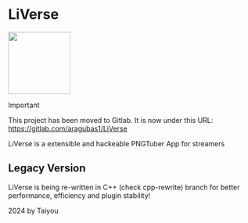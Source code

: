 # LiVerse
<img src="Assets/logo.svg" width="127px" />

> [!IMPORTANT]
> This project has been moved to Gitlab. 
> It is now under this URL: https://gitlab.com/aragubas1/LiVerse

LiVerse is a extensible and hackeable PNGTuber App for streamers

## Legacy Version
LiVerse is being re-written in C++ (check cpp-rewrite) branch for better performance, efficiency and plugin stability!


2024 by Taiyou
